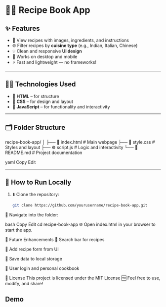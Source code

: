 # 📖🍳 Recipe Book App
## ✨ Features

- 🧾 View recipes with images, ingredients, and instructions  
- 🌐 Filter recipes by **cuisine type** (e.g., Indian, Italian, Chinese)  
- 💡 Clean and responsive **UI design**  
- 📱 Works on desktop and mobile  
- ⚡ Fast and lightweight — no frameworks!

---

## 🧑‍🍳 Technologies Used

- 🧱 **HTML** – for structure  
- 🎨 **CSS** – for design and layout  
- 🧠 **JavaScript** – for functionality and interactivity  

---

## 🗂️ Folder Structure

recipe-book-app/
│
├── 📄 index.html # Main webpage
├── 🎨 style.css # Styles and layout
├── ⚙️ script.js # Logic and interactivity
└── 📘 README.md # Project documentation

yaml
Copy
Edit

---

## 🚀 How to Run Locally

1. ⬇️ Clone the repository:
   ```bash
   git clone https://github.com/yourusername/recipe-book-app.git
📁 Navigate into the folder:

bash
Copy
Edit
cd recipe-book-app
🌐 Open index.html in your browser to start the app.

🔮 Future Enhancements
🔎 Search bar for recipes

📝 Add recipe form from UI

💾 Save data to local storage

👤 User login and personal cookbook

📃 License
This project is licensed under the MIT License 🆓
Feel free to use, modify, and share!


## Demo